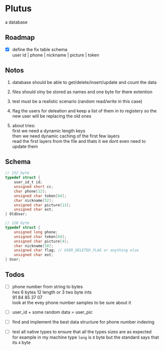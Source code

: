 # Plutus

a database

## Roadmap

* [x] define the fix table schema\
   user id | phone | nickname | picture | token

## Notos

1. database should be able to get/delete/insert/update and count the data

1. files should olny be stored as names and one byte for there extention

1. test must be a realistic scenario (random read/write in this case)

1. flag the users for deleation and keep a list of them in to registery
   so the new user will be replacing the old ones

1. about tries:\
   first we need a dynamic length keys\
   then we need dynamic caching of the first few layers\
   read the first layers from the file and thats it we dont even need to update them

## Schema

```c
// 152 byte
typedef struct {
    user_id_t id;
    unsigned short cc;
    char phone[12];
    unsigned char token[64];
    char nickname[52];
    unsigned char picture[13];
    unsigned char ext;
} OldUser;

// 128 byte
typedef struct {
    unsigned long phone;
    unsigned char token[64];
    unsigned char picture[4];
    char nickname[50];
    unsigned char flag; // USER_DELETED_FLAG or anything else
    unsigned char ext;
} User;

```

## Todos

* [ ] phone number from string to bytes\
      hex 6 bytes 12 length or 3 two byte ints\
      91 84 85 37 07\
      look at the evey phone number samples to be sure about it

* [ ] user_id + some random data = user_pic
* [ ] find and implement the best data structure for phone number indexing
* [ ] test all native types to ensure that all the types sizes are as expected\
      for example in my machine type `long` is `8` byte but the standard says that its `4` byte
